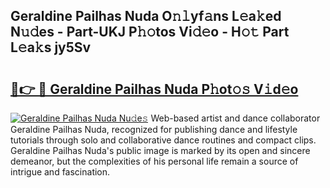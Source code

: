 ## Geraldine Pailhas Nuda O𝚗𝚕yf𝚊ns L𝚎a𝚔ed N𝚞𝚍es - Part-UKJ P𝚑𝚘tos Vi𝚍𝚎o - H𝚘𝚝 Part L𝚎a𝚔s jy5Sv

# <h2><a href="http://kf5z7lf.oniu.top/?m=Geraldine+Pailhas+Nuda">🔗👉 🔴 Geraldine Pailhas Nuda P𝚑ot𝚘𝚜 V𝚒d𝚎o</a></h2>

[![Geraldine Pailhas Nuda Nu𝚍e𝚜](https://i.imgur.com/0qMVB7G.gif)](http://kf5z7lf.oniu.top/?m=Geraldine+Pailhas+Nuda)
Web-based artist and dance collaborator Geraldine Pailhas Nuda, recognized for publishing dance and lifestyle tutorials through solo and collaborative dance routines and compact clips. Geraldine Pailhas Nuda's public image is marked by its open and sincere demeanor, but the complexities of his personal life remain a source of intrigue and fascination.  
